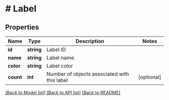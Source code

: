 # # Label

## Properties

Name | Type | Description | Notes
------------ | ------------- | ------------- | -------------
**id** | **string** | Label ID |
**name** | **string** | Label name |
**color** | **string** | Label color |
**count** | **int** | Number of objects associated with this label | [optional]

[[Back to Model list]](../../README.md#models) [[Back to API list]](../../README.md#endpoints) [[Back to README]](../../README.md)
